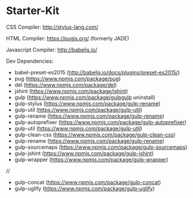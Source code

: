 # Starter-Kit

CSS Compiler:
http://stylus-lang.com/

HTML Compiler:
https://pugjs.org/ (formerly JADE)

Javascript Compiler:
http://babeljs.io/

Dev Dependencies:
- babel-preset-es2015 (http://babeljs.io/docs/plugins/preset-es2015/)
- pug (https://www.npmjs.com/package/pug)
- del (https://www.npmjs.com/package/del)
- jshint (https://www.npmjs.com/package/jshint)
- gulp (https://www.npmjs.com/package/gulpgulp uninstall)
- gulp-stylus (https://www.npmjs.com/package/gulp-rename)
- gulp-util (https://www.npmjs.com/package/gulp-util)
- gulp-rename (https://www.npmjs.com/package/gulp-rename)
- gulp-autoprefixer (https://www.npmjs.com/package/gulp-autoprefixer)
- gulp-util (https://www.npmjs.com/package/gulp-util)
- gulp-clean-css (https://www.npmjs.com/package/gulp-clean-css)
- gulp-rename (https://www.npmjs.com/package/gulp-rename)
- gulp-sourcemaps (https://www.npmjs.com/package/gulp-sourcemaps)
- gulp-jshint (https://www.npmjs.com/package/gulp-jshint)
- gulp-wrapper (https://www.npmjs.com/package/gulp-wrapper)

//
- gulp-concat (https://www.npmjs.com/package/gulp-concat)
- gulp-uglify (https://www.npmjs.com/package/gulp-uglify)
